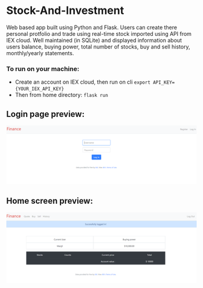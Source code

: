 # Stock-And-Investment
Web based app built using Python and Flask.
Users can create there personal protfolio and trade using real-time stock imported using API from IEX cloud.
Well maintained (in SQLite) and displayed information about users balance, buying power, total number of stocks, buy and sell history, monthly/yearly statements.


### To run on your machine:
 * Create  an account on IEX cloud, then run on cli
 `export API_KEY={YOUR_IEX_API_KEY} `
 * Then from home directory:
 `flask run `


## Login page preview:
 ![Login Page](./stock_register.PNG)
 
 ## Home screen preview:
 ![Home Page](./stock_home.PNG)
